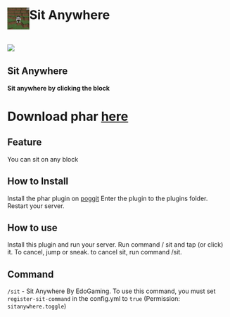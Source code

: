 <h1>Sit Anywhere<img src="https://github.com/EdoGaming28/SitAnywhere/blob/main/icon.png" height="50" width="50" align="left" alt=""></h1><br>

[![](https://poggit.pmmp.io/shield.state/SitAnywhere)](https://poggit.pmmp.io/p/SitAnywhere)

## Sit Anywhere
**Sit anywhere by clicking the block**

# Download phar [here](https://poggit.pmmp.io/ci/EdoGaming28/SitAnywhere)

## Feature
You can sit on any block

## How to Install
Install the phar plugin on [poggit](https://poggit.pmmp.io/ci/EdoGaming28/SitAnywhere)
Enter the plugin to the plugins folder. Restart your server.

## How to use
Install this plugin and run your server.
Run command / sit and tap (or click) it.
To cancel, jump or sneak. to cancel sit, run command /sit.

## Command
`/sit` - Sit Anywhere By EdoGaming. To use this command, you must set `register-sit-command` in the config.yml to `true` (Permission: `sitanywhere.toggle`)
